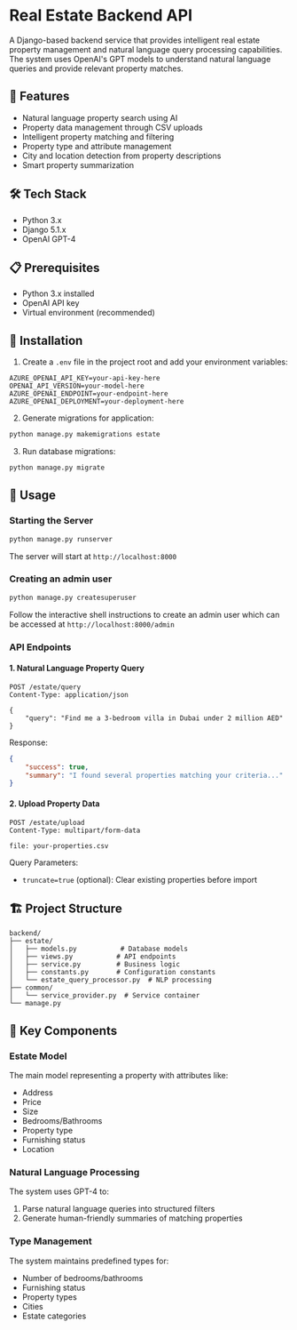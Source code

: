 # Real Estate Backend API

A Django-based backend service that provides intelligent real estate property management and natural language query processing capabilities. The system uses OpenAI's GPT models to understand natural language queries and provide relevant property matches.

## 🚀 Features

- Natural language property search using AI
- Property data management through CSV uploads
- Intelligent property matching and filtering
- Property type and attribute management
- City and location detection from property descriptions
- Smart property summarization

## 🛠 Tech Stack

- Python 3.x
- Django 5.1.x
- OpenAI GPT-4

## 📋 Prerequisites

- Python 3.x installed
- OpenAI API key
- Virtual environment (recommended)

## 🔧 Installation

1. Create a `.env` file in the project root and add your environment variables:
```env
AZURE_OPENAI_API_KEY=your-api-key-here
OPENAI_API_VERSION=your-model-here
AZURE_OPENAI_ENDPOINT=your-endpoint-here
AZURE_OPENAI_DEPLOYMENT=your-deployment-here
```

2. Generate migrations for application:
```bash
python manage.py makemigrations estate
```

3. Run database migrations:
```bash
python manage.py migrate
```

## 🚦 Usage

### Starting the Server

```bash
python manage.py runserver
```

The server will start at `http://localhost:8000`

### Creating an admin user

```bash
python manage.py createsuperuser
```

Follow the interactive shell instructions to create an admin user which can be accessed at `http://localhost:8000/admin`

### API Endpoints

#### 1. Natural Language Property Query
```http
POST /estate/query
Content-Type: application/json

{
    "query": "Find me a 3-bedroom villa in Dubai under 2 million AED"
}
```

Response:
```json
{
    "success": true,
    "summary": "I found several properties matching your criteria..."
}
```

#### 2. Upload Property Data
```http
POST /estate/upload
Content-Type: multipart/form-data

file: your-properties.csv
```

Query Parameters:
- `truncate=true` (optional): Clear existing properties before import

## 🏗 Project Structure

```
backend/
├── estate/
│   ├── models.py           # Database models
│   ├── views.py           # API endpoints
│   ├── service.py         # Business logic
│   ├── constants.py       # Configuration constants
│   └── estate_query_processor.py  # NLP processing
├── common/
│   └── service_provider.py  # Service container
└── manage.py
```

## 📝 Key Components

### Estate Model
The main model representing a property with attributes like:
- Address
- Price
- Size
- Bedrooms/Bathrooms
- Property type
- Furnishing status
- Location

### Natural Language Processing
The system uses GPT-4 to:
1. Parse natural language queries into structured filters
2. Generate human-friendly summaries of matching properties

### Type Management
The system maintains predefined types for:
- Number of bedrooms/bathrooms
- Furnishing status
- Property types
- Cities
- Estate categories